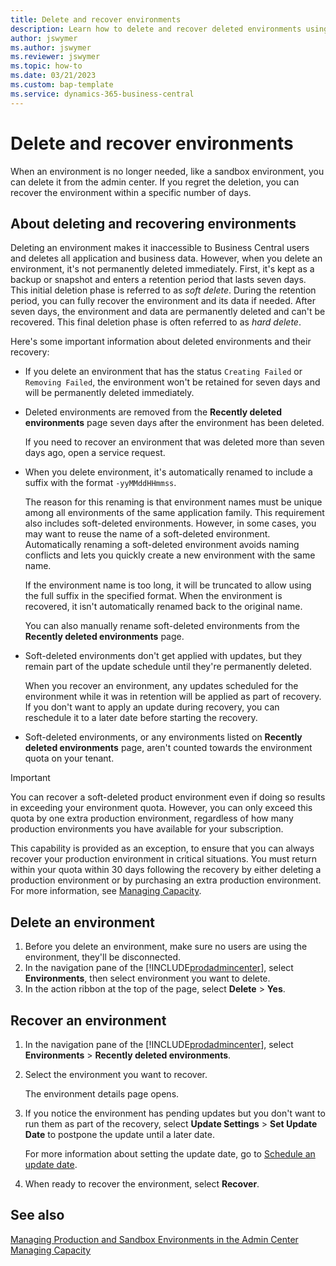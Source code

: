 ```yaml
---
title: Delete and recover environments
description: Learn how to delete and recover deleted environments using the Business Central admin center.
author: jswymer
ms.author: jswymer
ms.reviewer: jswymer
ms.topic: how-to 
ms.date: 03/21/2023
ms.custom: bap-template
ms.service: dynamics-365-business-central
---
```


# Delete and recover environments

When an environment is no longer needed, like a sandbox environment, you can delete it from the admin center. If you regret the deletion, you can recover the environment within a specific number of days.

## About deleting and recovering environments

Deleting an environment makes it inaccessible to Business Central users and deletes all application and business data. However, when you delete an environment, it's not permanently deleted immediately. First, it's kept as a backup or snapshot and enters a retention period that lasts seven days. This initial deletion phase is referred to as *soft delete*. During the retention period, you can fully recover the environment and its data if needed. After seven days, the environment and data are permanently deleted and can't be recovered. This final deletion phase is often referred to as *hard delete*.

Here's some important information about deleted environments and their recovery:  

- If you delete an environment that has the status `Creating Failed` or `Removing Failed`, the environment won't be retained for seven days and will be permanently deleted immediately.

- Deleted environments are removed from the **Recently deleted environments** page seven days after the environment has been deleted.

   If you need to recover an environment that was deleted more than seven days ago, open a service request.

- When you delete environment, it's automatically renamed to include a suffix with the format `-yyMMddHHmmss`.

   The reason for this renaming is that environment names must be unique among all environments of the same application family. This requirement also includes soft-deleted environments. However, in some cases, you may want to reuse the name of a soft-deleted environment. Automatically renaming a soft-deleted environment avoids naming conflicts and lets you quickly create a new environment with the same name. 

   If the environment name is too long, it will be truncated to allow using the full suffix in the specified format. When the environment is recovered, it isn't automatically renamed back to the original name.

   You can also manually rename soft-deleted environments from the **Recently deleted environments** page.
- Soft-deleted environments don't get applied with updates, but they remain part of the update schedule until they're permanently deleted.

   When you recover an environment, any updates scheduled for the environment while it was in retention will be applied as part of recovery. If you don't want to apply an update during recovery, you can reschedule it to a later date before starting the recovery.

- Soft-deleted environments, or any environments listed on **Recently deleted environments** page, aren't counted towards the environment quota on your tenant. 

> [!IMPORTANT]
> You can recover a soft-deleted product environment even if doing so results in exceeding your environment quota. However, you can only exceed this quota by one extra production environment, regardless of how many production environments you have available for your subscription.
>
> This capability is provided as an exception, to ensure that you can always recover your production environment in critical situations. You must return within your quota within 30 days following the recovery by either deleting a production environment or by purchasing an extra production environment. For more information, see [Managing Capacity](tenant-admin-center-capacity.md).
  
## Delete an environment

1. Before you delete an environment, make sure no users are using the environment, they'll be disconnected.
2. In the navigation pane of the [!INCLUDE[prodadmincenter](../developer/includes/prodadmincenter.md)], select **Environments**, then select environment you want to delete.
3. In the action ribbon at the top of the page, select **Delete** > **Yes**.

## Recover an environment

1. In the navigation pane of the [!INCLUDE[prodadmincenter](../developer/includes/prodadmincenter.md)], select **Environments** > **Recently deleted environments**.
2. Select the environment you want to recover.

   The environment details page opens.
3. If you notice the environment has pending updates but you don't want to run them as part of the recovery, select **Update Settings** > **Set Update Date** to postpone the update until a later date.

   For more information about setting the update date, go to [Schedule an update date](tenant-admin-center-update-management.md#schedule).
4. When ready to recover the environment, select **Recover**.

## See also

[Managing Production and Sandbox Environments in the Admin Center](tenant-admin-center-environments.md)  
[Managing Capacity](tenant-admin-center-capacity.md)  
